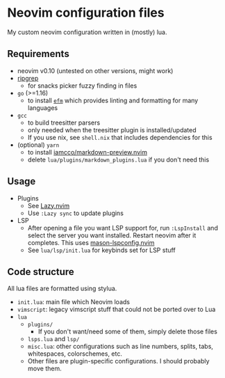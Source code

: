 # Neovim configuration files

My custom neovim configuration written in (mostly) lua.

## Requirements

 - neovim v0.10 (untested on other versions, might work)
 - [ripgrep](https://github.com/BurntSushi/ripgrep#installation)
    - for snacks picker fuzzy finding in files
 - `go` (>=1.16)
    - to install [`efm`](https://github.com/mattn/efm-langserver) which provides linting and formatting for many languages
 - `gcc`
    - to build treesitter parsers
    - only needed when the treesitter plugin is installed/updated
    - If you use nix, see `shell.nix` that includes dependencies for this
 - (optional) `yarn`
    - to install [iamcco/markdown-preview.nvim](https://github.com/iamcco/markdown-preview.nvim)
    - delete `lua/plugins/markdown_plugins.lua` if you don't need this


## Usage

- Plugins
    - See [Lazy.nvim](https://github.com/folke/lazy.nvim?tab=readme-ov-file#-usage)
    - Use `:Lazy sync` to update plugins
- LSP
    - After opening a file you want LSP support for, run `:LspInstall` and select the server you want installed. Restart neovim after it completes. This uses [mason-lspconfig.nvim](https://github.com/williamboman/mason-lspconfig.nvim)
    - See `lua/lsp/init.lua` for keybinds set for LSP stuff

## Code structure

All lua files are formatted using stylua.

 - `init.lua`: main file which Neovim loads
 - `vimscript`: legacy vimscript stuff that could not be ported over to Lua
 - `lua`
    - `plugins/`
        - If you don't want/need some of them, simply delete those files
    - `lsps.lua` and `lsp/`
    - `misc.lua`: other configurations such as line numbers, splits, tabs, whitespaces, colorschemes, etc.
    - Other files are plugin-specific configurations. I should probably move them.
